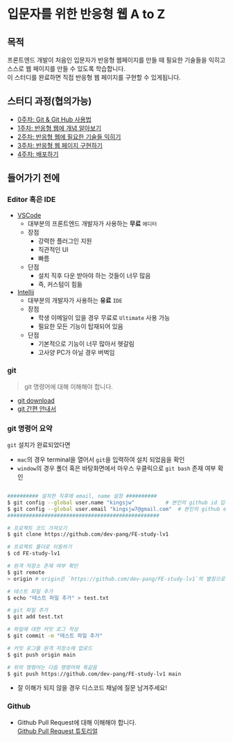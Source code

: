 # 입문자를 위한 반응형 웹 A to Z

## 목적

프론트엔드 개발이 처음인 입문자가 반응형 웹페이지를 만들 때 필요한 기술들을 익히고 스스로 웹 페이지를 만들 수 있도록 학습합니다.  
이 스터디를 완료하면 직접 반응형 웹 페이지를 구현할 수 있게됩니다.

## 스터디 과정(협의가능)
- [0주차: Git & Git Hub 사용법](./step0)
- [1주차: 반응형 웹에 개념 알아보기](./step1)
- [2주차: 반응형 웹에 필요한 기술들 익히기](./step2)
- [3주차: 반응형 웹 페이지 구현하기](./step3)
- [4주차: 배포하기](./step4)

## 들어가기 전에
### Editor 혹은 IDE

- [VSCode](https://code.visualstudio.com/)
  - 대부분의 프론트엔드 개발자가 사용하는 **무료** `에디터`
  - 장점
    - 강력한 플러그인 지원
    - 직관적인 UI
    - 빠름
  - 단점
    - 설치 직후 다운 받아야 하는 것들이 너무 많음
    - 즉, 커스텀이 힘듦
- [Intellij](https://www.jetbrains.com/ko-kr/idea/)
  - 대부분의 개발자가 사용하는 **유료** `IDE`
  - 장점
    - 학생 이메일이 있을 경우 무료로 `Ultimate` 사용 가능
    - 필요한 모든 기능이 탑재되어 있음
  - 단점
    - 기본적으로 기능이 너무 많아서 헷갈림
    - 고사양 PC가 아닐 경우 버벅임

### git

> git 명령어에 대해 이해해야 합니다.

- [git download](https://git-scm.com/)
- [git 간편 안내서](https://rogerdudler.github.io/git-guide/index.ko.html)

### git 명령어 요약

`git` 설치가 완료되었다면

- `mac`의 경우 terminal을 열어서 `git`을 입력하여 설치 되었음을 확인 
- `window`의 경우 폴더 혹은 바탕화면에서 마우스 우클릭으로 `git bash` 존재 여부 확인

```bash

########## 설치한 직후에 email, name 설정 ##########
$ git config --global user.name "kingsjw"          # 본인의 github id 입력
$ git config --global user.email "kingsjw7@gmail.com"  # 본인의 github email 입력
#################################################

# 프로젝트 코드 가져오기
$ git clone https://github.com/dev-pang/FE-study-lv1

# 프로젝트 폴더로 이동하기
$ cd FE-study-lv1

# 원격 저장소 존재 여부 확인
$ git remote  
> origin # origin은 `https://github.com/dev-pang/FE-study-lv1`의 별칭으로 등록된 원격 저장소

# 테스트 파일 추가 
$ echo "테스트 파일 추가" > test.txt

# git 파일 추가 
$ git add test.txt

# 파일에 대한 커밋 로그 작성
$ git commit -m "테스트 파일 추가"

# 커밋 로그를 원격 저장소에 업로드
$ git push origin main

# 위의 명령어는 다음 명령어와 똑같음
$ git push https://github.com/dev-pang/FE-study-lv1 main
```
* 잘 이해가 되지 않을 경우 디스코드 채널에 질문 남겨주세요!

### Github
- Github Pull Request에 대해 이해해야 합니다.  
[Github Pull Request 튜토리얼](https://chanhuiseok.github.io/posts/git-3/)
